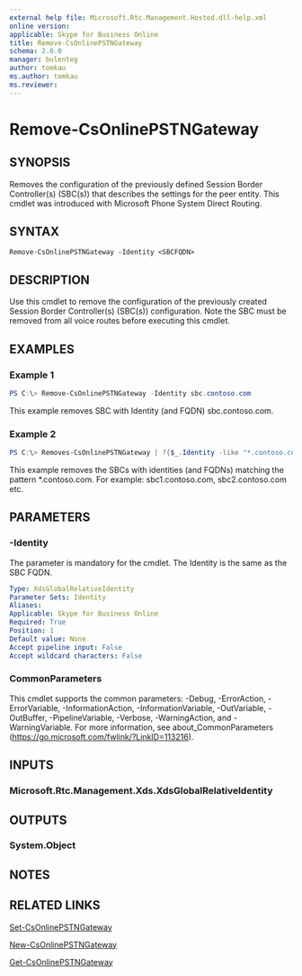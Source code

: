 ```yaml
---
external help file: Microsoft.Rtc.Management.Hosted.dll-help.xml
online version:
applicable: Skype for Business Online
title: Remove-CsOnlinePSTNGateway
schema: 2.0.0
manager: bulenteg
author: tomkau
ms.author: tomkau
ms.reviewer:
---
```


# Remove-CsOnlinePSTNGateway

## SYNOPSIS
Removes the configuration of the previously defined Session Border Controller(s) (SBC(s))  that describes the settings for the peer entity. This cmdlet was introduced with Microsoft Phone System Direct Routing.

## SYNTAX
```
Remove-CsOnlinePSTNGateway -Identity <SBCFQDN> 
```

## DESCRIPTION
Use this cmdlet to remove the configuration of the previously created Session Border Controller(s) (SBC(s)) configuration. Note the SBC must be removed from all voice routes before executing this cmdlet.

## EXAMPLES

### Example 1
```powershell
PS C:\> Remove-CsOnlinePSTNGateway -Identity sbc.contoso.com
```

This example removes SBC with Identity (and FQDN) sbc.contoso.com.

### Example 2
```powershell
PS C:\> Removes-CsOnlinePSTNGateway | ?{$_.Identity -like "*.contoso.com"}
```

This example removes the SBCs with identities (and FQDNs) matching the pattern *.contoso.com. For example: sbc1.contoso.com, sbc2.contoso.com etc.

## PARAMETERS

### -Identity
The parameter is mandatory for the cmdlet. The Identity is the same as the SBC FQDN.

```yaml
Type: XdsGlobalRelativeIdentity
Parameter Sets: Identity
Aliases:
Applicable: Skype for Business Online
Required: True
Position: 1
Default value: None
Accept pipeline input: False
Accept wildcard characters: False
```

### CommonParameters
This cmdlet supports the common parameters: -Debug, -ErrorAction, -ErrorVariable, -InformationAction, -InformationVariable, -OutVariable, -OutBuffer, -PipelineVariable, -Verbose, -WarningAction, and -WarningVariable.
For more information, see about_CommonParameters (https://go.microsoft.com/fwlink/?LinkID=113216).

## INPUTS

### Microsoft.Rtc.Management.Xds.XdsGlobalRelativeIdentity


## OUTPUTS

### System.Object

## NOTES

## RELATED LINKS

[Set-CsOnlinePSTNGateway](Set-CsOnlinePSTNGateway.md)

[New-CsOnlinePSTNGateway](New-CsOnlinePSTNGateway.md)

[Get-CsOnlinePSTNGateway](Get-CsOnlinePSTNGateway.md)
